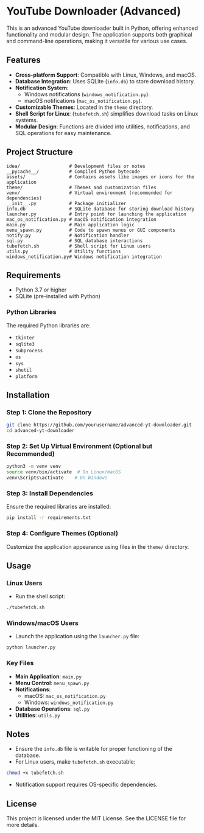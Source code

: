 # YouTube Downloader (Advanced)

This is an advanced YouTube downloader built in Python, offering enhanced functionality and modular design. The application supports both graphical and command-line operations, making it versatile for various use cases.

## Features

- **Cross-platform Support**: Compatible with Linux, Windows, and macOS.
- **Database Integration**: Uses SQLite (`info.db`) to store download history.
- **Notification System**:
  - Windows notifications (`windows_notification.py`).
  - macOS notifications (`mac_os_notification.py`).
- **Customizable Themes**: Located in the `theme` directory.
- **Shell Script for Linux**: (`tubefetch.sh`) simplifies download tasks on Linux systems.
- **Modular Design**: Functions are divided into utilities, notifications, and SQL operations for easy maintenance.

## Project Structure

```plaintext
idea/                  # Development files or notes
__pycache__/           # Compiled Python bytecode
assets/                # Contains assets like images or icons for the application
theme/                 # Themes and customization files
venv/                  # Virtual environment (recommended for dependencies)
__init__.py            # Package initializer
info.db                # SQLite database for storing download history
launcher.py            # Entry point for launching the application
mac_os_notification.py # macOS notification integration
main.py                # Main application logic
menu_spawn.py          # Code to spawn menus or GUI components
notify.py              # Notification handler
sql.py                 # SQL database interactions
tubefetch.sh           # Shell script for Linux users
utils.py               # Utility functions
windows_notification.py# Windows notification integration
```

## Requirements

- Python 3.7 or higher
- SQLite (pre-installed with Python)

### Python Libraries
The required Python libraries are:
- `tkinter`
- `sqlite3`
- `subprocess`
- `os`
- `sys`
- `shutil`
- `platform`

## Installation

### Step 1: Clone the Repository
```bash
git clone https://github.com/yourusername/advanced-yt-downloader.git
cd advanced-yt-downloader
```

### Step 2: Set Up Virtual Environment (Optional but Recommended)
```bash
python3 -m venv venv
source venv/bin/activate  # On Linux/macOS
venv\Scripts\activate    # On Windows
```

### Step 3: Install Dependencies
Ensure the required libraries are installed:
```bash
pip install -r requirements.txt
```

### Step 4: Configure Themes (Optional)
Customize the application appearance using files in the `theme/` directory.

## Usage

### Linux Users
- Run the shell script:
```bash
./tubefetch.sh
```

### Windows/macOS Users
- Launch the application using the `launcher.py` file:
```bash
python launcher.py
```

### Key Files
- **Main Application**: `main.py`
- **Menu Control**: `menu_spawn.py`
- **Notifications**:
  - macOS: `mac_os_notification.py`
  - Windows: `windows_notification.py`
- **Database Operations**: `sql.py`
- **Utilities**: `utils.py`

## Notes
- Ensure the `info.db` file is writable for proper functioning of the database.
- For Linux users, make `tubefetch.sh` executable:
```bash
chmod +x tubefetch.sh
```
- Notification support requires OS-specific dependencies.

## License
This project is licensed under the MIT License. See the LICENSE file for more details.
